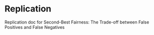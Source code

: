 # Replication
Replication doc for Second-Best Fairness: The Trade-off between False Positives and False Negatives

